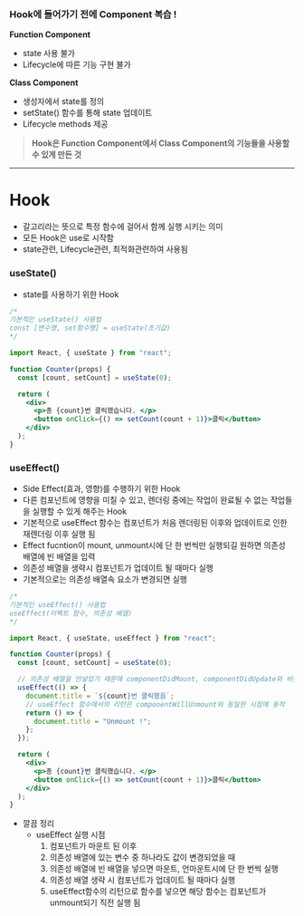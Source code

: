 ### Hook에 들어가기 전에 Component 복습 !

**Function Component**

- state 사용 불가
- Lifecycle에 따른 기능 구현 불가

**Class Component**

- 생성자에서 state를 정의
- setState() 함수를 통해 state 업데이트
- Lifecycle methods 제공

> **Hook은 Function Component에서 Class Component의 기능들을 사용할 수 있게 만든 것**

---

# Hook

- 갈고리라는 뜻으로 특정 함수에 걸어서 함께 실행 시키는 의미
- 모든 Hook은 use로 시작함
- state관련, Lifecycle관련, 최적화관련하여 사용됨

### useState()

- state를 사용하기 위한 Hook

```jsx
/* 
기본적인 useState() 사용법
const [변수명, set함수명] = useState(초기값)
*/

import React, { useState } from "react";

function Counter(props) {
  const [count, setCount] = useState(0);

  return (
    <div>
      <p>총 {count}번 클릭했습니다. </p>
      <button onClick={() => setCount(count + 1)}>클릭</button>
    </div>
  );
}
```

### useEffect()

- Side Effect(효과, 영향)를 수행하기 위한 Hook
- 다른 컴포넌트에 영향을 미칠 수 있고, 렌더링 중에는 작업이 완료될 수 없는 작업들을 실행할 수 있게 해주는 Hook
- 기본적으로 useEffect 함수는 컴포넌트가 처음 렌더링된 이후와 업데이트로 인한 재렌더링 이후 실행 됨
- Effect fucntion이 mount, unmount시에 단 한 번씩만 실행되길 원하면 의존성 배열에 빈 배열을 입력
- 의존성 배열을 생략시 컴포넌트가 업데이트 될 때마다 실행
- 기본적으로는 의존성 배열속 요소가 변경되면 실행

```jsx
/* 
기본적인 useEffect() 사용법
useEffect(이펙트 함수, 의존성 배열)
*/

import React, { useState, useEffect } from "react";

function Counter(props) {
  const [count, setCount] = useState(0);

  // 의존성 배열을 안넣었기 때문에 componentDidMount, componentDidUpdate와 비슷한 동작
  useEffect(() => {
    document.title = `${count}번 클릭했음`;
    // useEffect 함수에서의 리턴은 componentWillUnmount와 동일한 시점에 동작
    return () => {
      document.title = "Unmount !";
    };
  });

  return (
    <div>
      <p>총 {count}번 클릭했습니다. </p>
      <button onClick={() => setCount(count + 1)}>클릭</button>
    </div>
  );
}
```

- 깔끔 정리
  - useEffect 실행 시점
    1. 컴포넌트가 마운트 된 이후
    2. 의존성 배열에 있는 변수 중 하나라도 값이 변경되었을 때
    3. 의존성 배열에 빈 배열을 넣으면 마운트, 언마운트시에 단 한 번씩 실행
    4. 의존성 배열 생략 시 컴포넌트가 업데이트 될 때마다 실행
    5. useEffect함수의 리턴으로 함수를 넣으면 해당 함수는 컴포넌트가 unmount되기 직전 실행 됨
